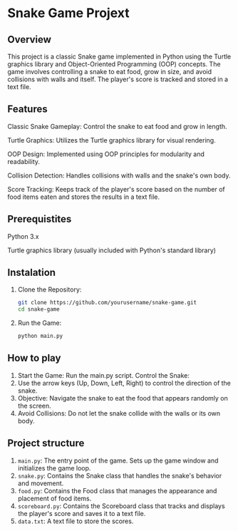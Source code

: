 # Snake Game Projext
## Overview
This project is a classic Snake game implemented in Python using the Turtle graphics library and Object-Oriented Programming (OOP) concepts. The game involves controlling a snake to eat food, grow in size, and avoid collisions with walls and itself. The player's score is tracked and stored in a text file.

## Features
Classic Snake Gameplay: Control the snake to eat food and grow in length.

Turtle Graphics: Utilizes the Turtle graphics library for visual rendering.

OOP Design: Implemented using OOP principles for modularity and readability.

Collision Detection: Handles collisions with walls and the snake's own body.

Score Tracking: Keeps track of the player's score based on the number of food items eaten and stores the results in a text file.

## Prerequistites
Python 3.x

Turtle graphics library (usually included with Python's standard library)

## Instalation
1. Clone the Repository:
    ```sh
    git clone https://github.com/yourusername/snake-game.git
    cd snake-game
    
2. Run the Game:
    ```sh
    python main.py
## How to play
1. Start the Game: Run the main.py script.
Control the Snake:
2. Use the arrow keys (Up, Down, Left, Right) to control the direction of the snake.
3. Objective: Navigate the snake to eat the food that appears randomly on the screen.
4. Avoid Collisions: Do not let the snake collide with the walls or its own body.
## Project structure
1. `main.py`: The entry point of the game. Sets up the game window and initializes the game loop.
2. `snake.py`: Contains the Snake class that handles the snake's behavior and movement.
3. `food.py`: Contains the Food class that manages the appearance and placement of food items.
4. `scoreboard.py`: Contains the Scoreboard class that tracks and displays the player's score and saves it to a text file.
5. `data.txt`: A text file to store the scores.